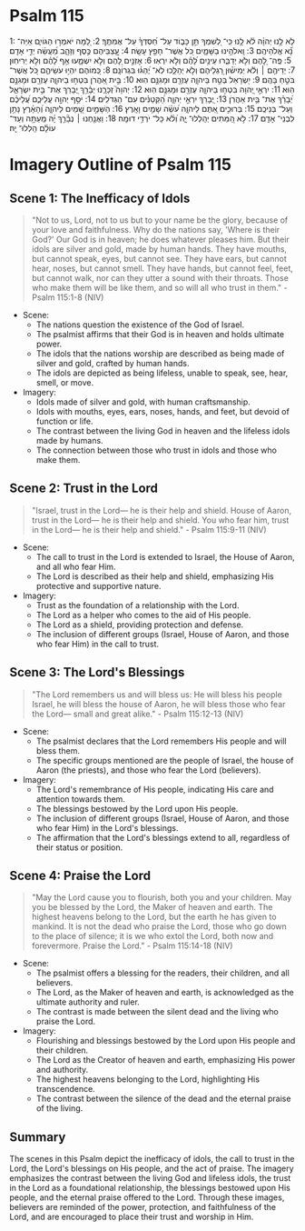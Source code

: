 # Psalm 115
1: לֹ֤א לָ֥נוּ יְהוָ֗ה לֹ֫א לָ֥נוּ כִּֽי־ לְ֭שִׁמְךָ תֵּ֣ן כָּב֑וֹד עַל־ חַ֝סְדְּךָ֗ עַל־ אֲמִתֶּֽךָ׃
2: לָ֭מָּה יֹאמְר֣וּ הַגּוֹיִ֑ם אַיֵּה־ נָ֝֗א אֱלֹהֵיהֶֽם׃
3: וֵֽאלֹהֵ֥ינוּ בַשָּׁמָ֑יִם כֹּ֭ל אֲשֶׁר־ חָפֵ֣ץ עָשָֽׂה׃
4: עֲֽ֭צַבֵּיהֶם כֶּ֣סֶף וְזָהָ֑ב מַ֝עֲשֵׂ֗ה יְדֵ֣י אָדָֽם׃
5: פֶּֽה־ לָ֭הֶם וְלֹ֣א יְדַבֵּ֑רוּ עֵינַ֥יִם לָ֝הֶ֗ם וְלֹ֣א יִרְאֽוּ׃
6: אָזְנַ֣יִם לָ֭הֶם וְלֹ֣א יִשְׁמָ֑עוּ אַ֥ף לָ֝הֶ֗ם וְלֹ֣א יְרִיחֽוּן׃
7: יְדֵיהֶ֤ם ׀ וְלֹ֬א יְמִישׁ֗וּן רַ֭גְלֵיהֶם וְלֹ֣א יְהַלֵּ֑כוּ לֹֽא־ יֶ֝הְגּ֗וּ בִּגְרוֹנָֽם׃
8: כְּ֭מוֹהֶם יִהְי֣וּ עֹשֵׂיהֶ֑ם כֹּ֭ל אֲשֶׁר־ בֹּטֵ֣חַ בָּהֶֽם׃
9: יִ֭שְׂרָאֵל בְּטַ֣ח בַּיהוָ֑ה עֶזְרָ֖ם וּמָגִנָּ֣ם הֽוּא׃
10: בֵּ֣ית אַ֭הֲרֹן בִּטְח֣וּ בַיהוָ֑ה עֶזְרָ֖ם וּמָגִנָּ֣ם הֽוּא׃
11: יִרְאֵ֣י יְ֭הוָה בִּטְח֣וּ בַיהוָ֑ה עֶזְרָ֖ם וּמָגִנָּ֣ם הֽוּא׃
12: יְהוָה֮ זְכָרָ֪נוּ יְבָ֫רֵ֥ךְ יְ֭בָרֵךְ אֶת־ בֵּ֣ית יִשְׂרָאֵ֑ל יְ֝בָרֵ֗ךְ אֶת־ בֵּ֥ית אַהֲרֹֽן׃
13: יְ֭בָרֵךְ יִרְאֵ֣י יְהוָ֑ה הַ֝קְּטַנִּ֗ים עִם־ הַגְּדֹלִֽים׃
14: יֹסֵ֣ף יְהוָ֣ה עֲלֵיכֶ֑ם עֲ֝לֵיכֶ֗ם וְעַל־ בְּנֵיכֶֽם׃
15: בְּרוּכִ֣ים אַ֭תֶּם לַיהוָ֑ה עֹ֝שֵׂ֗ה שָׁמַ֥יִם וָאָֽרֶץ׃
16: הַשָּׁמַ֣יִם שָׁ֭מַיִם לַיהוָ֑ה וְ֝הָאָ֗רֶץ נָתַ֥ן לִבְנֵי־ אָדָֽם׃
17: לֹ֣א הַ֭מֵּתִים יְהַֽלְלוּ־ יָ֑הּ וְ֝לֹ֗א כָּל־ יֹרְדֵ֥י דוּמָֽה׃
18: וַאֲנַ֤חְנוּ ׀ נְבָ֘רֵ֤ךְ יָ֗הּ מֵֽעַתָּ֥ה וְעַד־ עוֹלָ֗ם הַֽלְלוּ־ יָֽהּ׃

# Imagery Outline of Psalm 115

## Scene 1: The Inefficacy of Idols

> "Not to us, Lord, not to us but to your name be the glory, because of your love and faithfulness. Why do the nations say, 'Where is their God?' Our God is in heaven; he does whatever pleases him. But their idols are silver and gold, made by human hands. They have mouths, but cannot speak, eyes, but cannot see. They have ears, but cannot hear, noses, but cannot smell. They have hands, but cannot feel, feet, but cannot walk, nor can they utter a sound with their throats. Those who make them will be like them, and so will all who trust in them." - Psalm 115:1-8 (NIV)

- Scene:
  - The nations question the existence of the God of Israel.
  - The psalmist affirms that their God is in heaven and holds ultimate power.
  - The idols that the nations worship are described as being made of silver and gold, crafted by human hands.
  - The idols are depicted as being lifeless, unable to speak, see, hear, smell, or move.
- Imagery:
  - Idols made of silver and gold, with human craftsmanship.
  - Idols with mouths, eyes, ears, noses, hands, and feet, but devoid of function or life.
  - The contrast between the living God in heaven and the lifeless idols made by humans.
  - The connection between those who trust in idols and those who make them.

## Scene 2: Trust in the Lord

> "Israel, trust in the Lord— he is their help and shield. House of Aaron, trust in the Lord— he is their help and shield. You who fear him, trust in the Lord— he is their help and shield." - Psalm 115:9-11 (NIV)

- Scene:
  - The call to trust in the Lord is extended to Israel, the House of Aaron, and all who fear Him.
  - The Lord is described as their help and shield, emphasizing His protective and supportive nature.
- Imagery:
  - Trust as the foundation of a relationship with the Lord.
  - The Lord as a helper who comes to the aid of His people.
  - The Lord as a shield, providing protection and defense.
  - The inclusion of different groups (Israel, House of Aaron, and those who fear Him) in the call to trust.

## Scene 3: The Lord's Blessings

> "The Lord remembers us and will bless us: He will bless his people Israel, he will bless the house of Aaron, he will bless those who fear the Lord— small and great alike." - Psalm 115:12-13 (NIV)

- Scene:
  - The psalmist declares that the Lord remembers His people and will bless them.
  - The specific groups mentioned are the people of Israel, the house of Aaron (the priests), and those who fear the Lord (believers).
- Imagery:
  - The Lord's remembrance of His people, indicating His care and attention towards them.
  - The blessings bestowed by the Lord upon His people.
  - The inclusion of different groups (Israel, House of Aaron, and those who fear Him) in the Lord's blessings.
  - The affirmation that the Lord's blessings extend to all, regardless of their status or position.

## Scene 4: Praise the Lord

> "May the Lord cause you to flourish, both you and your children. May you be blessed by the Lord, the Maker of heaven and earth. The highest heavens belong to the Lord, but the earth he has given to mankind. It is not the dead who praise the Lord, those who go down to the place of silence; it is we who extol the Lord, both now and forevermore. Praise the Lord." - Psalm 115:14-18 (NIV)

- Scene:
  - The psalmist offers a blessing for the readers, their children, and all believers.
  - The Lord, as the Maker of heaven and earth, is acknowledged as the ultimate authority and ruler.
  - The contrast is made between the silent dead and the living who praise the Lord.
- Imagery:
  - Flourishing and blessings bestowed by the Lord upon His people and their children.
  - The Lord as the Creator of heaven and earth, emphasizing His power and authority.
  - The highest heavens belonging to the Lord, highlighting His transcendence.
  - The contrast between the silence of the dead and the eternal praise of the living.

## Summary

The scenes in this Psalm depict the inefficacy of idols, the call to trust in the Lord, the Lord's blessings on His people, and the act of praise. The imagery emphasizes the contrast between the living God and lifeless idols, the trust in the Lord as a foundational relationship, the blessings bestowed upon His people, and the eternal praise offered to the Lord. Through these images, believers are reminded of the power, protection, and faithfulness of the Lord, and are encouraged to place their trust and worship in Him.